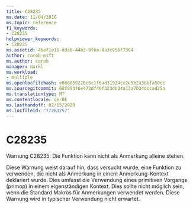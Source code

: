 ```yaml
---
title: C28235
ms.date: 11/04/2016
ms.topic: reference
f1_keywords:
- C28235
helpviewer_keywords:
- C28235
ms.assetid: 46e71e11-dda6-44b3-9f6e-8a3c956f7364
author: corob-msft
ms.author: corob
manager: markl
ms.workload:
- multiple
ms.openlocfilehash: e066059220c6c1f6ad31924ce2e5b2a3bbfa50ee
ms.sourcegitcommit: 68f893f6e472df46f323db34a13a7034dccad25a
ms.translationtype: MT
ms.contentlocale: de-DE
ms.lasthandoff: 02/15/2020
ms.locfileid: "77263757"
---
```

# <a name="c28235"></a>C28235
Warnung C28235: Die Funktion kann nicht als Anmerkung alleine stehen.

 Diese Warnung weist darauf hin, dass versucht wurde, eine Funktion zu verwenden, die nicht als Anmerkung in einem Anmerkung-Kontext deklariert wurde. Dies umfasst die Verwendung eines primitiven Vorgangs (primop) in einem eigenständigen Kontext. Dies sollte nicht möglich sein, wenn die Standard Makros für Anmerkungen verwendet werden. Diese Warnung wird in typischer Verwendung nicht erwartet.
